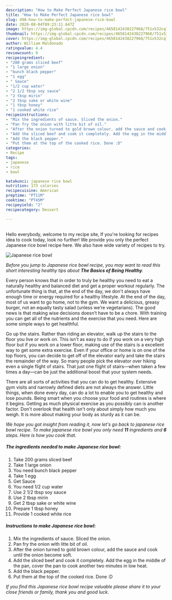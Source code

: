 ```yaml
---
description: "How to Make Perfect Japanese rice bowl"
title: "How to Make Perfect Japanese rice bowl"
slug: 498-how-to-make-perfect-japanese-rice-bowl
date: 2020-08-04T09:23:11.647Z
image: https://img-global.cpcdn.com/recipes/4658142438227968/751x532cq70/japanese-rice-bowl-recipe-main-photo.jpg
thumbnail: https://img-global.cpcdn.com/recipes/4658142438227968/751x532cq70/japanese-rice-bowl-recipe-main-photo.jpg
cover: https://img-global.cpcdn.com/recipes/4658142438227968/751x532cq70/japanese-rice-bowl-recipe-main-photo.jpg
author: William Maldonado
ratingvalue: 4.4
reviewcount: 9
recipeingredient:
- "200 grams sliced beef"
- "1 large onion"
- "bunch black pepper"
- "1 egg"
- " Sauce"
- "1/2 cup water"
- "2 1/2 tbsp soy sauce"
- "2 tbsp mirin"
- "2 tbsp sake or white wine"
- "1 tbsp honey"
- "1 cooked white rice"
recipeinstructions:
- "Mix the ingredients of sauce. Sliced the onion."
- "Pan fry the onion with litte bit of oil."
- "After the onion turned to gold brown colour, add the sauce and cook until the onion become soft."
- "Add the sliced beef and cook it completely. Add the egg in the middle of the pan, cover the pan to cook another two minutes in low heat."
- "Add the black pepper."
- "Put them at the top of the cooked rice. Done :D"
categories:
- Recipe
tags:
- japanese
- rice
- bowl

katakunci: japanese rice bowl 
nutrition: 173 calories
recipecuisine: American
preptime: "PT11M"
cooktime: "PT45M"
recipeyield: "2"
recipecategory: Dessert

---
```

<br>
Hello everybody, welcome to my recipe site, If you're looking for recipes idea to cook today, look no further! We provide you only the perfect Japanese rice bowl recipe here. We also have wide variety of recipes to try.
<br>


![Japanese rice bowl](https://img-global.cpcdn.com/recipes/4658142438227968/751x532cq70/japanese-rice-bowl-recipe-main-photo.jpg)

<i>Before you jump to Japanese rice bowl recipe, you may want to read this short interesting healthy tips about <strong>The Basics of Being Healthy</strong>.</i>

Every person knows that in order to truly be healthy you need to eat a naturally healthy and balanced diet and get a proper workout regularly. The unfortunate thing is that, at the end of the day, we don't always have enough time or energy required for a healthy lifestyle. At the end of the day, most of us want to go home, not to the gym. We want a delicious, greasy burger, not an equally tasty salad (unless we’re vegetarians). The good news is that making wise decisions doesn’t have to be a chore. With training you can get all of the nutrients and the exercise that you need. Here are some simple ways to get healthful.

Go up the stairs. Rather than riding an elevator, walk up the stairs to the floor you live or work on. This isn't as easy to do if you work on a very high floor but if you work on a lower floor, making use of the stairs is a excellent way to get some extra exercise. Even if your office or home is on one of the top floors, you can decide to get off of the elevator early and take the stairs the remainder of the way. So many people pick the elevator over hiking even a single flight of stairs. That just one flight of stairs—when taken a few times a day—can be just the additional boost that your system needs. 

There are all sorts of activities that you can do to get healthy. Extensive gym visits and narrowly defined diets are not always the answer. Little things, when done every day, can do a lot to enable you to get healthy and lose pounds. Being smart when you choose your food and routines is where it begins. Getting as much physical exercise as you possibly can is another factor. Don't overlook that health isn't only about simply how much you weigh. It is more about making your body as sturdy as it can be. 


<i>We hope you got insight from reading it, now let's go back to japanese rice bowl recipe. To make japanese rice bowl you only need <strong>11</strong> ingredients and <strong>6</strong> steps. Here is how you cook that.
</i>

##### The ingredients needed to make Japanese rice bowl:

1. Take 200 grams sliced beef
1. Take 1 large onion
1. You need bunch black pepper
1. Take 1 egg
1. Get  Sauce
1. You need 1/2 cup water
1. Use 2 1/2 tbsp soy sauce
1. Use 2 tbsp mirin
1. Get 2 tbsp sake or white wine
1. Prepare 1 tbsp honey
1. Provide 1 cooked white rice


##### Instructions to make Japanese rice bowl:

1. Mix the ingredients of sauce. Sliced the onion.
1. Pan fry the onion with litte bit of oil.
1. After the onion turned to gold brown colour, add the sauce and cook until the onion become soft.
1. Add the sliced beef and cook it completely. Add the egg in the middle of the pan, cover the pan to cook another two minutes in low heat.
1. Add the black pepper.
1. Put them at the top of the cooked rice. Done :D


<i>If you find this Japanese rice bowl recipe valuable please share it to your close friends or family, thank you and good luck.</i>
